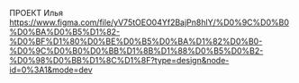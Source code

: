ПРОЕКТ Илья
https://www.figma.com/file/yV75tOEO04Yf2BajPn8hlY/%D0%9C%D0%B0%D0%BA%D0%B5%D1%82-%D0%BF%D1%80%D0%BE%D0%B5%D0%BA%D1%82%D0%B0-%D0%9C%D0%B0%D0%BB%D1%8B%D1%88%D0%B5%D0%B2-%D0%98%D0%BB%D1%8C%D1%8F?type=design&node-id=0%3A1&mode=dev
